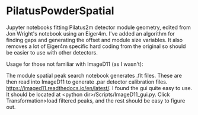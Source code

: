 # PilatusPowderSpatial
Jupyter notebooks fitting Pilatus2m detector module geometry, edited from Jon Wright's notebook using an Eiger4m.
I've added an algorithm for finding gaps and generating the offset and module size variables. It also removes a 
lot of Eiger4m specific hard coding from the original so should be easier to use with other detectors.

Usage for those not familiar with ImageD11 (as I wasn't):

The module spatial peak search notebook generates .flt files. These are then read into ImageD11 to generate .par
detector calibration files. https://imaged11.readthedocs.io/en/latest/. I found the gui quite easy to use. It
should be located at \<python dir\>/Scripts/ImageD11_gui.py. Click Transformation>load filtered peaks, and the 
rest should be easy to figure out.